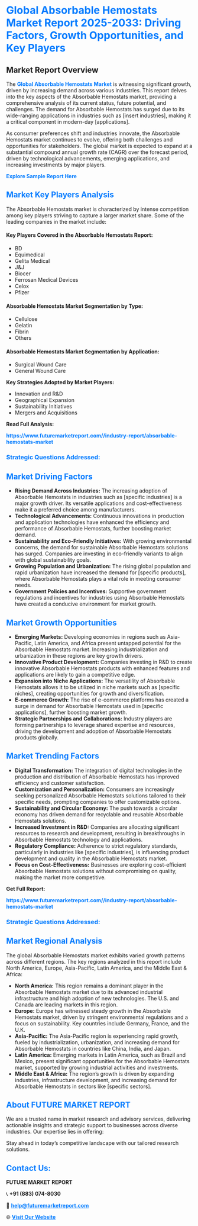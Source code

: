 <h1 style="color: #007BFF;">Global Absorbable Hemostats Market Report 2025-2033: Driving Factors, Growth Opportunities, and Key Players</h1>

<section id="overview">
<h2>Market Report Overview</h2>
<p>The <a href="https://www.futuremarketreport.com//industry-report/absorbable-hemostats-market" style="color: #007BFF; text-decoration: none;"><strong>Global Absorbable Hemostats Market</strong></a> is witnessing significant growth, driven by increasing demand across various industries. This report delves into the key aspects of the Absorbable Hemostats market, providing a comprehensive analysis of its current status, future potential, and challenges. The demand for Absorbable Hemostats has surged due to its wide-ranging applications in industries such as [insert industries], making it a critical component in modern-day [applications].</p>
<p>As consumer preferences shift and industries innovate, the Absorbable Hemostats market continues to evolve, offering both challenges and opportunities for stakeholders. The global market is expected to expand at a substantial compound annual growth rate (CAGR) over the forecast period, driven by technological advancements, emerging applications, and increasing investments by major players.</p>
</section>

<section id="overview">
<p><a href="https://www.futuremarketreport.com//request-sample/reportId=79791" style="color: #007BFF; text-decoration: none;"><strong>Explore Sample Report Here</strong></a></p>
</section>

<section id="key-players">
<h2 style="color: #007BFF;">Market Key Players Analysis</h2>
<p>The Absorbable Hemostats market is characterized by intense competition among key players striving to capture a larger market share. Some of the leading companies in the market include:</p>
<h4>Key Players Covered in the Absorbable Hemostats Report:</h4>
<ul><li>BD</li><li>Equimedical</li><li>Gelita Medical</li><li>J&amp;J</li><li>Biocer</li><li>Ferrosan Medical Devices</li><li>Celox</li><li>Pfizer</li></ul>
<h4>Absorbable Hemostats Market Segmentation by Type:</h4>
<ul><li>Cellulose</li><li>Gelatin</li><li>Fibrin</li><li>Others</li></ul>

<h4>Absorbable Hemostats Market Segmentation by Application:</h4>
<ul><li>Surgical Wound Care</li><li>General Wound Care</li></ul>
<p><strong>Key Strategies Adopted by Market Players:</strong></p>
<ul>
<li>Innovation and R&D</li>
<li>Geographical Expansion</li>
<li>Sustainability Initiatives</li>
<li>Mergers and Acquisitions</li>
</ul>
</section>

<section>
<p><strong>Read Full Analysis: </strong></p><a href="https://www.futuremarketreport.com//industry-report/absorbable-hemostats-market" style="color: #007BFF; text-decoration: none;"><strong>https://www.futuremarketreport.com//industry-report/absorbable-hemostats-market</strong></a>
<h3 style="color: #007BFF;">Strategic Questions Addressed:</h3>
</section>

<section id="driving-factors">
<h2 style="color: #007BFF;">Market Driving Factors</h2>
<ul>
<li><strong>Rising Demand Across Industries:</strong> The increasing adoption of Absorbable Hemostats in industries such as [specific industries] is a major growth driver. Its versatile applications and cost-effectiveness make it a preferred choice among manufacturers.</li>
<li><strong>Technological Advancements:</strong> Continuous innovations in production and application technologies have enhanced the efficiency and performance of Absorbable Hemostats, further boosting market demand.</li>
<li><strong>Sustainability and Eco-Friendly Initiatives:</strong> With growing environmental concerns, the demand for sustainable Absorbable Hemostats solutions has surged. Companies are investing in eco-friendly variants to align with global sustainability goals.</li>
<li><strong>Growing Population and Urbanization:</strong> The rising global population and rapid urbanization have increased the demand for [specific products], where Absorbable Hemostats plays a vital role in meeting consumer needs.</li>
<li><strong>Government Policies and Incentives:</strong> Supportive government regulations and incentives for industries using Absorbable Hemostats have created a conducive environment for market growth.</li>
</ul>
</section>

<section id="growth-opportunities">
<h2 style="color: #007BFF;">Market Growth Opportunities</h2>
<ul>
<li><strong>Emerging Markets:</strong> Developing economies in regions such as Asia-Pacific, Latin America, and Africa present untapped potential for the Absorbable Hemostats market. Increasing industrialization and urbanization in these regions are key growth drivers.</li>
<li><strong>Innovative Product Development:</strong> Companies investing in R&D to create innovative Absorbable Hemostats products with enhanced features and applications are likely to gain a competitive edge.</li>
<li><strong>Expansion into Niche Applications:</strong> The versatility of Absorbable Hemostats allows it to be utilized in niche markets such as [specific niches], creating opportunities for growth and diversification.</li>
<li><strong>E-commerce Growth:</strong> The rise of e-commerce platforms has created a surge in demand for Absorbable Hemostats used in [specific applications], further boosting market growth.</li>
<li><strong>Strategic Partnerships and Collaborations:</strong> Industry players are forming partnerships to leverage shared expertise and resources, driving the development and adoption of Absorbable Hemostats products globally.</li>
</ul>
</section>

<section id="trending-factors">
<h2 style="color: #007BFF;">Market Trending Factors</h2>
<ul>
<li><strong>Digital Transformation:</strong> The integration of digital technologies in the production and distribution of Absorbable Hemostats has improved efficiency and customer satisfaction.</li>
<li><strong>Customization and Personalization:</strong> Consumers are increasingly seeking personalized Absorbable Hemostats solutions tailored to their specific needs, prompting companies to offer customizable options.</li>
<li><strong>Sustainability and Circular Economy:</strong> The push towards a circular economy has driven demand for recyclable and reusable Absorbable Hemostats solutions.</li>
<li><strong>Increased Investment in R&D:</strong> Companies are allocating significant resources to research and development, resulting in breakthroughs in Absorbable Hemostats technology and applications.</li>
<li><strong>Regulatory Compliance:</strong> Adherence to strict regulatory standards, particularly in industries like [specific industries], is influencing product development and quality in the Absorbable Hemostats market.</li>
<li><strong>Focus on Cost-Effectiveness:</strong> Businesses are exploring cost-efficient Absorbable Hemostats solutions without compromising on quality, making the market more competitive.</li>
</ul>
</section>

<section>
<p><strong>Get Full Report: </strong></p><a href="https://www.futuremarketreport.com//industry-report/absorbable-hemostats-market" style="color: #007BFF; text-decoration: none;"><strong>https://www.futuremarketreport.com//industry-report/absorbable-hemostats-market</strong></a>
<h3 style="color: #007BFF;">Strategic Questions Addressed:</h3>
</section>


<section id="regional-analysis">
<h2 style="color: #007BFF;">Market Regional Analysis</h2>
<p>The global Absorbable Hemostats market exhibits varied growth patterns across different regions. The key regions analyzed in this report include North America, Europe, Asia-Pacific, Latin America, and the Middle East & Africa:</p>
<ul>
<li><strong>North America:</strong> This region remains a dominant player in the Absorbable Hemostats market due to its advanced industrial infrastructure and high adoption of new technologies. The U.S. and Canada are leading markets in this region.</li>
<li><strong>Europe:</strong> Europe has witnessed steady growth in the Absorbable Hemostats market, driven by stringent environmental regulations and a focus on sustainability. Key countries include Germany, France, and the U.K.</li>
<li><strong>Asia-Pacific:</strong> The Asia-Pacific region is experiencing rapid growth, fueled by industrialization, urbanization, and increasing demand for Absorbable Hemostats in countries like China, India, and Japan.</li>
<li><strong>Latin America:</strong> Emerging markets in Latin America, such as Brazil and Mexico, present significant opportunities for the Absorbable Hemostats market, supported by growing industrial activities and investments.</li>
<li><strong>Middle East & Africa:</strong> The region’s growth is driven by expanding industries, infrastructure development, and increasing demand for Absorbable Hemostats in sectors like [specific sectors].</li>
</ul>
</section>

<footer>
<h2 style="color: #007BFF;">About FUTURE MARKET REPORT</h2>
<p>We are a trusted name in market research and advisory services, delivering actionable insights and strategic support to businesses across diverse industries. Our expertise lies in offering:</p>

<p>Stay ahead in today’s competitive landscape with our tailored research solutions.</p>

<h2 style="color: #007BFF;">Contact Us:</h2>
<p><strong>FUTURE MARKET REPORT</strong></p>
<p>📞 <strong>+91 (883) 074-8030</strong></p>
<p>📧 <strong><a href="mailto:help@futuremarketreport.com" style="color: #007BFF;">help@futuremarketreport.com</a></strong></p>
<p>🌐 <strong><a href="https://www.futuremarketreport.com/" style="color: #007BFF;">Visit Our Website</a></strong></p>
</footer>